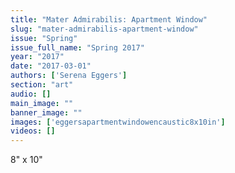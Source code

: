 ```yaml
---
title: "Mater Admirabilis: Apartment Window"
slug: "mater-admirabilis-apartment-window"
issue: "Spring"
issue_full_name: "Spring 2017"
year: "2017"
date: "2017-03-01"
authors: ['Serena Eggers']
section: "art"
audio: []
main_image: ""
banner_image: ""
images: ['eggersapartmentwindowencaustic8x10in']
videos: []
---
```

8" x 10"

